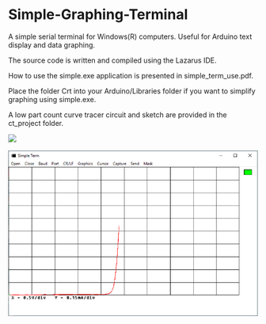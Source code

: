 # Simple-Graphing-Terminal

A simple serial terminal for Windows(R) computers. Useful for Arduino text display and data graphing.

The source code is written and compiled using the Lazarus IDE.

How to use the simple.exe application is presented in simple_term_use.pdf.

Place the folder Crt into your Arduino/Libraries folder if you want to simplify graphing using simple.exe.

A low part count curve tracer circuit and sketch are provided in the ct_project folder.

![](./ct_project/circuit.png)

![](./ct_project/green_LED.png)
